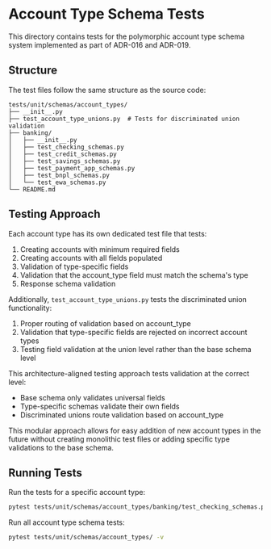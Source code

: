# Account Type Schema Tests

This directory contains tests for the polymorphic account type schema system implemented as part of ADR-016 and ADR-019.

## Structure

The test files follow the same structure as the source code:

```
tests/unit/schemas/account_types/
├── __init__.py
├── test_account_type_unions.py  # Tests for discriminated union validation
├── banking/
│   ├── __init__.py
│   ├── test_checking_schemas.py
│   ├── test_credit_schemas.py 
│   ├── test_savings_schemas.py
│   ├── test_payment_app_schemas.py
│   ├── test_bnpl_schemas.py
│   └── test_ewa_schemas.py
└── README.md
```

## Testing Approach

Each account type has its own dedicated test file that tests:

1. Creating accounts with minimum required fields
2. Creating accounts with all fields populated
3. Validation of type-specific fields
4. Validation that the account_type field must match the schema's type
5. Response schema validation

Additionally, `test_account_type_unions.py` tests the discriminated union functionality:

1. Proper routing of validation based on account_type 
2. Validation that type-specific fields are rejected on incorrect account types
3. Testing field validation at the union level rather than the base schema level

This architecture-aligned testing approach tests validation at the correct level:
- Base schema only validates universal fields
- Type-specific schemas validate their own fields
- Discriminated unions route validation based on account_type

This modular approach allows for easy addition of new account types in the future without creating monolithic test files or adding specific type validations to the base schema.

## Running Tests

Run the tests for a specific account type:

```bash
pytest tests/unit/schemas/account_types/banking/test_checking_schemas.py -v
```

Run all account type schema tests:

```bash
pytest tests/unit/schemas/account_types/ -v
```

